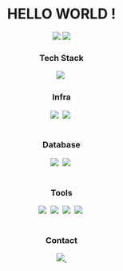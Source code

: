 <div align="center">
  <h1> HELLO WORLD ! </h1> 
<div>
<div align="center">
  <img src="https://github-readme-stats.vercel.app/api?username=rrabbiitt&show_icons=true&theme=radical" />
  <img src="https://github-readme-stats.vercel.app/api/top-langs/?username=rrabbiitt&layout=compact" />
</div>

<h3 align="center"> Tech Stack </h3>
<div align="center">
  <img src="https://img.shields.io/badge/C#-FF7800.svg?style=for-the-badge&logoColor=whtie" />&nbsp
  <!-- <img src="https://img.shields.io/badge/JavaSpring-03C75A.svg?style=for-the-badge&logoColor=white" />&nbsp-->
</div>

<h3 align="center"> Infra </h3>
<div align="center">
  <img src="https://img.shields.io/badge/Docker-5395FD.svg?style=for-the-badge&logoColor=whtie" />&nbsp
  <img src="https://img.shields.io/badge/AWS-FF9900.svg?style=for-the-badge&logoColor=whtie" />&nbsp
</div>

<br>

<h3 align="center"> Database </h3>
<div align="center">
  <img src="https://img.shields.io/badge/MySQL-4479A1.svg?style=for-the-badge&logoColor=whtie" />&nbsp
  <img src="https://img.shields.io/badge/Redis-FF4438.svg?style=for-the-badge&logoColor=whtie" />&nbsp
</div>

<br>

<h3 align="center"> Tools </h3>
<div align="center">
  <img src="https://img.shields.io/badge/git-F05033.svg?style=for-the-badge&logoColor=white" />&nbsp
  <img src="https://img.shields.io/badge/github-181717.svg?style=for-the-badge&logoColor=white" />&nbsp
  <img src="https://img.shields.io/badge/Notion-F3F3F3.svg?style=for-the-badge&logoColor=white" />&nbsp
  <img src="https://img.shields.io/badge/Intellij-000000.svg?style=for-the-badge&logoColor=white" />&nbsp
</div>

<br>

<h3 align="center"> Contact </h3>
<div align="center">
  <a href="https://velog.io/@terror/posts">
    <img src="https://img.shields.io/badge/Velog-1EBC8F?style=for-the-badge&logo=velog&logoColor=white" />&nbsp
  </a>
</div>
